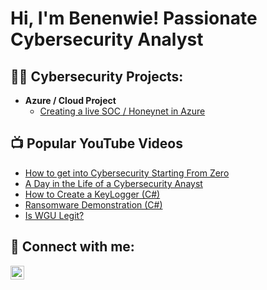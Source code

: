<h1>Hi, I'm Benenwie! Passionate Cybersecurity Analyst</h1>

<h2>👨‍💻 Cybersecurity Projects:</h2>

- <b>Azure / Cloud Project </b>
  - [Creating a live SOC / Honeynet in Azure](https://github.com/benenwie/Azure-SOC)


<h2>📺 Popular YouTube Videos</h2>

- [How to get into Cybersecurity Starting From Zero](https://www.youtube.com/watch?v=a83ASGn_V_s)
- [A Day in the Life of a Cybersecurity Anayst](https://www.youtube.com/watch?v=uHy3oM7NnoU)
- [How to Create a KeyLogger (C#)](https://www.youtube.com/watch?v=N-L9hklSlNk)
- [Ransomware Demonstration (C#)](https://www.youtube.com/watch?v=OfvdQeh79s0)
- [Is WGU Legit?](https://www.youtube.com/watch?v=E2MwRWxDBkA)

<h2> 🤳 Connect with me:</h2>

[<img align="left" alt="fonyunga | LinkedIn" width="22px" src="https://cdn.jsdelivr.net/npm/simple-icons@v3/icons/linkedin.svg" />][linkedin]


[linkedin]: [linkedin.com/in/fon-yunga-36210a224](https://www.linkedin.com/in/fon-yunga-36210a224)

